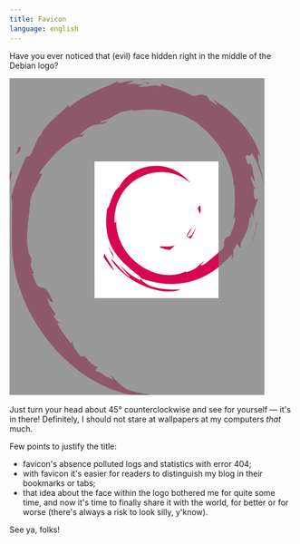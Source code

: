 ```yaml
---
title: Favicon
language: english
---
```


Have you ever noticed that (evil) face hidden right in the middle of the Debian
logo?

<div class="image">
  <img src="/images/evil-face-within-debian-logo.png" width="450" height="559"
    alt="Evil face within Debian logo" />
</div>

Just turn your head about 45° counterclockwise and see for yourself — it's in
there! Definitely, I should not stare at wallpapers at my computers *that* much.

Few points to justify the title:

* favicon's absence polluted logs and statistics with error 404;
* with favicon it's easier for readers to distinguish my blog in their
  bookmarks or tabs;
* that idea about the face within the logo bothered me for quite some time, and
  now it's time to finally share it with the world, for better or for worse
  (there's always a risk to look silly, y'know).

See ya, folks!
